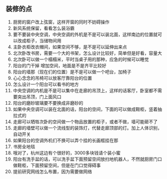 ## 装修的点
1. 厨房的窗户改上弦窗，这样开窗的同时不妨碍操作
2. 新风系统保留，看看怎么装浴霸
3. 要不要装中央空调，中央空调的外机是不是可以装北面，这样南边的位置就可以改成柜子，当储物间用
4. 主卧衣柜改衣帽间，如果空间不够，是不是可以延伸出来点
5. 北次卧改书房，需要一个大的书架，怎么设计比较好，简单但是好看，容量大
6. 北次卧可以做一个榻榻米，平时当桌子用的那种，应急的时候可以睡觉
7. 阳台的门干掉 增加空间，地面是不是齐平比较好
8. 阳台的墙那（现在们的位置）是不是可以做一个吧台，加椅子
9. 心心念念的吊椅可以放客厅靠阳台的位置
10. 怎么设计一个阳台可以看书的地方
11. 中央空调的内机是不是可以集中在走廊的吊顶上，这样的话客厅，卧室都不需要突出吊顶，门上面风口
12. 阳台的磨砂玻璃要不要换成非磨砂的
13. 如果中央空调可以装在北面的话，阳台的空间，下面的可以做成鞋柜，竖着抽拉式的
14. 走廊可以牺牲次卧的空间做一个物品放置的柜子，或者不做，墙可能砸不了
15. 走廊的墙壁可以做一个流线型的装饰灯，代替走廊顶部的灯。加上人体识别，自动开关
16. 如果阳台的空调外机们不换可以弄个挂的长画框挂在那
17. 书房全地毯
18. 哦对了，杭州这边有个很好的，3000多块钱请个装小蜜
19. 阳台有洗手盆的话，可以洗手盆下面预留空间放扫地机器人，不然就厨房门口做鞋柜，下面预留空间，但是在门口觉得碍事
20. 提前研究网线怎么布置，因为需要做网络
